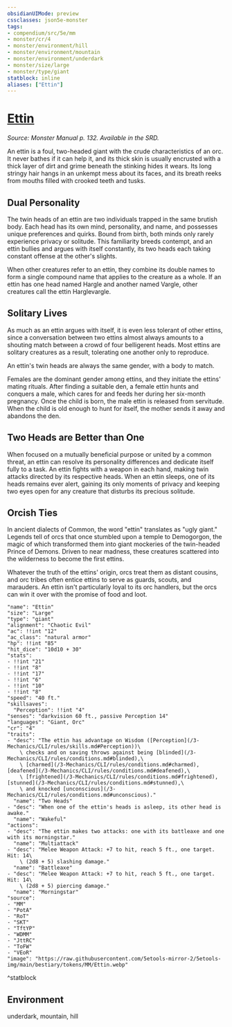 ```yaml
---
obsidianUIMode: preview
cssclasses: json5e-monster
tags:
- compendium/src/5e/mm
- monster/cr/4
- monster/environment/hill
- monster/environment/mountain
- monster/environment/underdark
- monster/size/large
- monster/type/giant
statblock: inline
aliases: ["Ettin"]
---
```

# [Ettin](3-Mechanics/CLI/bestiary/giant/ettin.md)
*Source: Monster Manual p. 132. Available in the SRD.*  

An ettin is a foul, two-headed giant with the crude characteristics of an orc. It never bathes if it can help it, and its thick skin is usually encrusted with a thick layer of dirt and grime beneath the stinking hides it wears. Its long stringy hair hangs in an unkempt mess about its faces, and its breath reeks from mouths filled with crooked teeth and tusks.

## Dual Personality

The twin heads of an ettin are two individuals trapped in the same brutish body. Each head has its own mind, personality, and name, and possesses unique preferences and quirks. Bound from birth, both minds only rarely experience privacy or solitude. This familiarity breeds contempt, and an ettin bullies and argues with itself constantly, its two heads each taking constant offense at the other's slights.

When other creatures refer to an ettin, they combine its double names to form a single compound name that applies to the creature as a whole. If an ettin has one head named Hargle and another named Vargle, other creatures call the ettin Harglevargle.

## Solitary Lives

As much as an ettin argues with itself, it is even less tolerant of other ettins, since a conversation between two ettins almost always amounts to a shouting match between a crowd of four belligerent heads. Most ettins are solitary creatures as a result, tolerating one another only to reproduce.

An ettin's twin heads are always the same gender, with a body to match.

Females are the dominant gender among ettins, and they initiate the ettins' mating rituals. After finding a suitable den, a female ettin hunts and conquers a male, which cares for and feeds her during her six-month pregnancy. Once the child is born, the male ettin is released from servitude. When the child is old enough to hunt for itself, the mother sends it away and abandons the den.

## Two Heads are Better than One

When focused on a mutually beneficial purpose or united by a common threat, an ettin can resolve its personality differences and dedicate itself fully to a task. An ettin fights with a weapon in each hand, making twin attacks directed by its respective heads. When an ettin sleeps, one of its heads remains ever alert, gaining its only moments of privacy and keeping two eyes open for any creature that disturbs its precious solitude.

## Orcish Ties

In ancient dialects of Common, the word "ettin" translates as "ugly giant." Legends tell of orcs that once stumbled upon a temple to Demogorgon, the magic of which transformed them into giant mockeries of the twin-headed Prince of Demons. Driven to near madness, these creatures scattered into the wilderness to become the first ettins.

Whatever the truth of the ettins' origin, orcs treat them as distant cousins, and orc tribes often entice ettins to serve as guards, scouts, and marauders. An ettin isn't particularly loyal to its orc handlers, but the orcs can win it over with the promise of food and loot.

```statblock
"name": "Ettin"
"size": "Large"
"type": "giant"
"alignment": "Chaotic Evil"
"ac": !!int "12"
"ac_class": "natural armor"
"hp": !!int "85"
"hit_dice": "10d10 + 30"
"stats":
- !!int "21"
- !!int "8"
- !!int "17"
- !!int "6"
- !!int "10"
- !!int "8"
"speed": "40 ft."
"skillsaves":
  "Perception": !!int "4"
"senses": "darkvision 60 ft., passive Perception 14"
"languages": "Giant, Orc"
"cr": "4"
"traits":
- "desc": "The ettin has advantage on Wisdom ([Perception](/3-Mechanics/CLI/rules/skills.md#Perception))\
    \ checks and on saving throws against being [blinded](/3-Mechanics/CLI/rules/conditions.md#blinded),\
    \ [charmed](/3-Mechanics/CLI/rules/conditions.md#charmed), [deafened](/3-Mechanics/CLI/rules/conditions.md#deafened),\
    \ [frightened](/3-Mechanics/CLI/rules/conditions.md#frightened), [stunned](/3-Mechanics/CLI/rules/conditions.md#stunned),\
    \ and knocked [unconscious](/3-Mechanics/CLI/rules/conditions.md#unconscious)."
  "name": "Two Heads"
- "desc": "When one of the ettin's heads is asleep, its other head is awake."
  "name": "Wakeful"
"actions":
- "desc": "The ettin makes two attacks: one with its battleaxe and one with its morningstar."
  "name": "Multiattack"
- "desc": "Melee Weapon Attack: +7 to hit, reach 5 ft., one target. Hit: 14\
    \ (2d8 + 5) slashing damage."
  "name": "Battleaxe"
- "desc": "Melee Weapon Attack: +7 to hit, reach 5 ft., one target. Hit: 14\
    \ (2d8 + 5) piercing damage."
  "name": "Morningstar"
"source":
- "MM"
- "PotA"
- "RoT"
- "SKT"
- "TftYP"
- "WDMM"
- "JttRC"
- "ToFW"
- "VEoR"
"image": "https://raw.githubusercontent.com/5etools-mirror-2/5etools-img/main/bestiary/tokens/MM/Ettin.webp"
```
^statblock

## Environment

underdark, mountain, hill